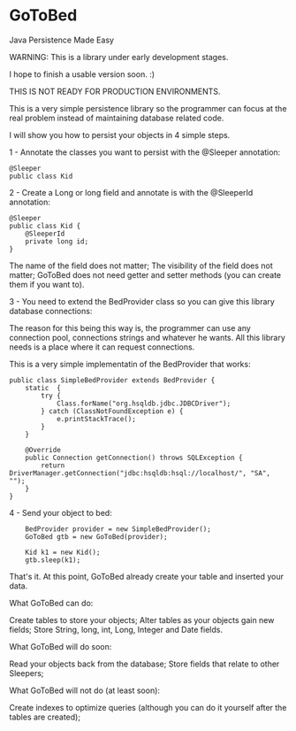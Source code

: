 GoToBed
=======

Java Persistence Made Easy

WARNING: This is a library under early development stages. 

I hope to finish a usable version soon. :)

THIS IS NOT READY FOR PRODUCTION ENVIRONMENTS.

This is a very simple persistence library so the programmer can focus at the real problem instead of maintaining database related code.

I will show you how to persist your objects in 4 simple steps.

1 - Annotate the classes you want to persist with the @Sleeper annotation:

	@Sleeper
	public class Kid 

2 - Create a Long or long field and annotate is with the @SleeperId annotation:

	@Sleeper
	public class Kid {
		@SleeperId
		private long id;
	}

The name of the field does not matter;
The visibility of the field does not matter;
GoToBed does not need getter and setter methods (you can create them if you want to).

3 - You need to extend the BedProvider class so you can give this library database connections:

The reason for this being this way is, the programmer can use any connection pool, connections strings and whatever he wants. All this library needs is a place where it can request connections.

This is a very simple implementatin of the BedProvider that works:

	public class SimpleBedProvider extends BedProvider {
		static  {
			try {
				Class.forName("org.hsqldb.jdbc.JDBCDriver");
			} catch (ClassNotFoundException e) {
				e.printStackTrace();
			}
		}
	
		@Override
		public Connection getConnection() throws SQLException {
			return DriverManager.getConnection("jdbc:hsqldb:hsql://localhost/", "SA", "");
		}
	}

4 - Send your object to bed:

		BedProvider provider = new SimpleBedProvider();
		GoToBed gtb = new GoToBed(provider);
		
		Kid k1 = new Kid();
		gtb.sleep(k1);
		
That's it. At this point, GoToBed already create your table and inserted your data.

What GoToBed can do:

Create tables to store your objects;
Alter tables as your objects gain new fields;
Store String, long, int, Long, Integer and Date fields.

What GoToBed will do soon:

Read your objects back from the database;
Store fields that relate to other Sleepers;

What GoToBed will not do (at least soon):

Create indexes to optimize queries (although you can do it yourself after the tables are created);

